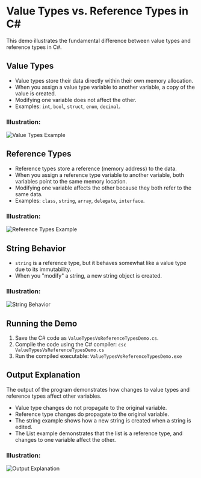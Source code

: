 # Value Types vs. Reference Types in C#

This demo illustrates the fundamental difference between value types and reference types in C#.

## Value Types

-   Value types store their data directly within their own memory allocation.
-   When you assign a value type variable to another variable, a copy of the value is created.
-   Modifying one variable does not affect the other.
-   Examples: `int`, `bool`, `struct`, `enum`, `decimal`.

### Illustration:
![Value Types Example](images/value_types.png)

## Reference Types

-   Reference types store a reference (memory address) to the data.
-   When you assign a reference type variable to another variable, both variables point to the same memory location.
-   Modifying one variable affects the other because they both refer to the same data.
-   Examples: `class`, `string`, `array`, `delegate`, `interface`.

### Illustration:
![Reference Types Example](images/reference_types.png)

## String Behavior

-   `string` is a reference type, but it behaves somewhat like a value type due to its immutability.
-   When you "modify" a string, a new string object is created.

### Illustration:
![String Behavior](images/string_behavior.png)

## Running the Demo

1.  Save the C# code as `ValueTypesVsReferenceTypesDemo.cs`.
2.  Compile the code using the C# compiler: `csc ValueTypesVsReferenceTypesDemo.cs`
3.  Run the compiled executable: `ValueTypesVsReferenceTypesDemo.exe`

## Output Explanation

The output of the program demonstrates how changes to value types and reference types affect other variables.

-   Value type changes do not propagate to the original variable.
-   Reference type changes do propagate to the original variable.
-   The string example shows how a new string is created when a string is edited.
-   The List example demonstrates that the list is a reference type, and changes to one variable affect the other.

### Illustration:
![Output Explanation](images/output_example.png)

